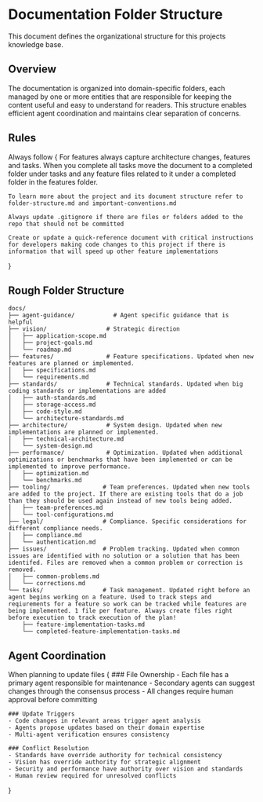 # Documentation Folder Structure

This document defines the organizational structure for this projects knowledge base.

## Overview

The documentation is organized into domain-specific folders, each managed by one or more entities that are responsible for keeping the content useful and easy to understand for readers. This structure enables efficient agent coordination and maintains clear separation of concerns.

## Rules
Always follow {
    For features always capture architecture changes, features and tasks. When you complete all tasks move the document to a completed folder under tasks and any feature files related to it under a completed folder in the features folder.

    To learn more about the project and its document structure refer to folder-structure.md and important-conventions.md

    Always update .gitignore if there are files or folders added to the repo that should not be committed

    Create or update a quick-reference document with critical instructions for developers making code changes to this project if there is information that will speed up other feature implementations
}

## Rough Folder Structure 

```
docs/
├── agent-guidance/           # Agent specific guidance that is helpful
├── vision/                 # Strategic direction
│   ├── application-scope.md
│   ├── project-goals.md
│   └── roadmap.md
├── features/               # Feature specifications. Updated when new features are planned or implemented. 
│   ├── specifications.md
│   └── requirements.md
├── standards/              # Technical standards. Updated when big coding standards or implementations are added
│   ├── auth-standards.md
│   ├── storage-access.md
│   ├── code-style.md
│   └── architecture-standards.md
├── architecture/           # System design. Updated when new implementations are planned or implemented.
│   ├── technical-architecture.md
│   └── system-design.md
├── performance/            # Optimization. Updated when additional optimizations or benchmarks that have been implemented or can be implemented to improve performance.
│   ├── optimization.md
│   └── benchmarks.md
├── tooling/               # Team preferences. Updated when new tools are added to the project. If there are existing tools that do a job than they should be used again instead of new tools being added.
│   ├── team-preferences.md
│   └── tool-configurations.md
├── legal/                 # Compliance. Specific considerations for different compliance needs. 
│   ├── compliance.md
│   └── authentication.md
├── issues/                # Problem tracking. Updated when common issues are identified with no solution or a solution that has been identifed. Files are removed when a common problem or correction is removed.
│   ├── common-problems.md
│   └── corrections.md
└── tasks/                 # Task management. Updated right before an agent begins working on a feature. Used to track steps and reqiurements for a feature so work can be tracked while features are being implemented. 1 file per feature. Always create files right before execution to track execution of the plan!
    ├── feature-implementation-tasks.md
    └── completed-feature-implementation-tasks.md

```

## Agent Coordination

When planning to update files {
    ### File Ownership
    - Each file has a primary agent responsible for maintenance
    - Secondary agents can suggest changes through the consensus process
    - All changes require human approval before committing

    ### Update Triggers
    - Code changes in relevant areas trigger agent analysis
    - Agents propose updates based on their domain expertise
    - Multi-agent verification ensures consistency

    ### Conflict Resolution
    - Standards have override authority for technical consistency
    - Vision has override authority for strategic alignment
    - Security and performance have authority over vision and standards
    - Human review required for unresolved conflicts
}
